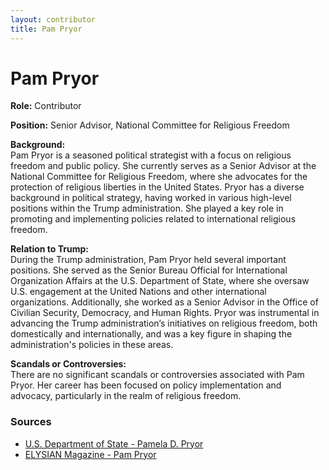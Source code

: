```yaml
---
layout: contributor
title: Pam Pryor
---
```


# Pam Pryor

**Role:** Contributor

**Position:** Senior Advisor, National Committee for Religious Freedom

**Background:**  
Pam Pryor is a seasoned political strategist with a focus on religious freedom and public policy. She currently serves as a Senior Advisor at the National Committee for Religious Freedom, where she advocates for the protection of religious liberties in the United States. Pryor has a diverse background in political strategy, having worked in various high-level positions within the Trump administration. She played a key role in promoting and implementing policies related to international religious freedom.

**Relation to Trump:**  
During the Trump administration, Pam Pryor held several important positions. She served as the Senior Bureau Official for International Organization Affairs at the U.S. Department of State, where she oversaw U.S. engagement at the United Nations and other international organizations. Additionally, she worked as a Senior Advisor in the Office of Civilian Security, Democracy, and Human Rights. Pryor was instrumental in advancing the Trump administration’s initiatives on religious freedom, both domestically and internationally, and was a key figure in shaping the administration's policies in these areas.

**Scandals or Controversies:**  
There are no significant scandals or controversies associated with Pam Pryor. Her career has been focused on policy implementation and advocacy, particularly in the realm of religious freedom.

### Sources
- [U.S. Department of State - Pamela D. Pryor](https://2017-2021.state.gov/biographies/pamela-d-pryor/index.html)
- [ELYSIAN Magazine - Pam Pryor](https://readelysian.com/pam-pryor/)
